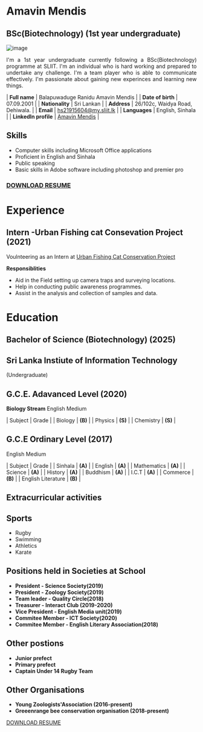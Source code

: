 # Amavin Mendis
## BSc(Biotechnology) (1st year undergraduate)

![image](https://user-images.githubusercontent.com/91007470/135143719-53e1d481-e576-4a3e-ae54-66d7e580ad01.png)
 
<p align="justify">I'm a 1st year undergraduate currently following a BSc(Biotechnology) programme at SLIIT.
I'm an individual who is hard working and prepared to undertake any challenge. I'm a team player who is able to communicate effectively.
I'm passionate about gaining new experinces and learning new things.
</p>

| **Full name** | Balapuwaduge Ranidu Amavin Mendis |
| **Date of birth** | 07.09.2001 |
| **Nationality** | Sri Lankan |
| **Address** | 26/102c, Waidya Road, Dehiwala. |
| **Email** | <span style="color:blue">hs21915604@my.sliit.lk</span> |
| **Languages** | English, Sinhala |
| **LinkedIn profile** | [Amavin Mendis](www.linkedin.com/in/amavin-mendis) |

## **Skills**
* Computer skills including Microsoft Office applications
* Proficient in English and Sinhala
* Public speaking
* Basic skills in Adobe software including photoshop and premier pro


### <p align="justify">[DOWNLOAD RESUME](https://drive.google.com/file/d/10HaOY6a_9_y403Z3r3-DaA_PAe5s-43N/view?usp=sharing)</p>
 
 
# Experience
## Intern -**Urban Fishing cat Consevation Project** (2021)


Voulnteering as an Intern at [Urban Fishing Cat Conservation Project](https://fishingcats.lk/people-behind-the-project/)

**Responsiblities**
* Aid in the Field setting up camera traps and surveying locations.
* Help in conducting public awareness programmes.
* Assist in the analysis and collection of samples and data.

# Education

## Bachelor of Science (Biotechnology) (2025)
## Sri Lanka Instiute of Information Technology
(Undergraduate)

## G.C.E. Adavanced Level (2020)

**Biology Stream** English Medium

| Subject | Grade |
| Biology | **(B)** |
| Physics | **(S)** |
| Chemistry | **(S)** |

## G.C.E Ordinary Level (2017)

English Medium

| Subject | Grade |
| Sinhala | **(A)** |
| English | **(A)** |
| Mathematics | **(A)** |
| Science | **(A)** |
| History | **(A)** |
| Buddhism | **(A)** |
| I.C.T | **(A)** |
| Commerce | **(B)** |
| English Literature | **(B)** | 

## **Extracurricular activities**

## **Sports**
* Rugby
* Swimming
* Athletics
* Karate

## **Positions held in Societies at School**

* **President  - Science Society(2019)**
* **President  - Zoology Society(2019)** 
* **Team leader -  Quality Circle(2018)**
* **Treasurer  - Interact Club (2019-2020)**
* **Vice President  - English Media unit(2019)** 
* **Commitee Member - ICT Society(2020)**
* **Commitee Member - English Literary Association(2018)**

## **Other postions**

* **Junior prefect**
* **Primary prefect**
* **Captain Under 14 Rugby Team**

## **Other Organisations**
* **Young Zoologists'Association (2016-present)**
* **Greeenrange bee conservation organisation (2018-present)**


[DOWNLOAD RESUME](https://drive.google.com/file/d/10HaOY6a_9_y403Z3r3-DaA_PAe5s-43N/view?usp=sharing)


 


